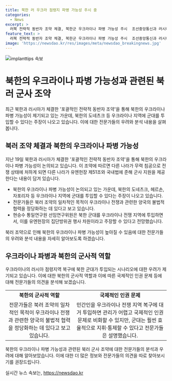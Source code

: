 ```yaml
---
title: 북한 러 우크라 점령지 파병 가능성 주시 중
categories:
  - News
excerpt: >
  러북 전략적 동반자 조약 체결, 북한군 우크라이나 파병 가능성 주시  조선중앙통신과 러시아의 새 조약으로 군사동맹 복원, 국가정보원의 주시 군사협력 가능성, 북한군의 우크라이나 파병 시나리오, 북러 조약제4조의 유엔헌장 제51조 및 국내법에 따른 군사 지원 가능성, 전문가들의 관련 전망, 러시아 내 전문가들의 의견, 군대의 효율성에 관한 전문가 의견.
feature_text: >
  러북 전략적 동반자 조약 체결, 북한군 우크라이나 파병 가능성 주시  조선중앙통신과 러시아의 새 조약으로 군사동맹 복원, 국가정보원의 주시 군사협력 가능성, 북한군의 우크라이나 파병 시나리오, 북러 조약제4조의 유엔헌장 제51조 및 국내법에 따른 군사 지원 가능성, 전문가들의 관련 전망, 러시아 내 전문가들의 의견, 군대의 효율성에 관한 전문가 의견.
image: 'https://newsdao.kr/res/images/meta/newsdao_breakingnews.jpg'
---
```


<p><img src="https://newsdao.kr/res/images/meta/newsdao_breakingnews.jpg" alt="implanttips 속보" /></p>

<h1 data-ke-size="size26"><b>북한의 우크라이나 파병 가능성과 관련된 북러 군사 조약</b></h1>

<p data-ke-size="size16">최근 북한과 러시아가 체결한 '포괄적인 전략적 동반자 조약'을 통해 북한의 우크라이나 파병 가능성이 제기되고 있는 가운데, 북한의 도네츠크 등 우크라이나 지역에 군대를 투입할 수 있다는 주장이 나오고 있습니다. 이에 대한 전문가들의 우려와 분석 내용을 살펴봅니다.</p>

<h2 data-ke-size="size24">북러 조약 체결과 북한의 우크라이나 파병 가능성</h2>

<p data-ke-size="size16">지난 19일 북한과 러시아가 체결한 '포괄적인 전략적 동반자 조약'을 통해 북한의 우크라이나 파병 가능성이 논의되고 있습니다. 이 조약에 따르면 다른 나라가 무력 침공으로 전쟁 상태에 처하게 되면 다른 나라가 유엔헌장 제51조와 국내법에 준해 군사 지원을 제공한다는 내용이 담겨 있습니다.</p>

<ul>
  <li>북한의 우크라이나 파병 가능성이 논의되고 있는 가운데, 북한의 도네츠크, 헤르손, 자포리자 등 우크라이나 지역에 군대를 투입할 수 있다는 주장이 나오고 있습니다.</li>
  <li>전문가들은 북러 조약의 일차적인 목적이 우크라이나 전쟁과 관련한 양국의 불법적 협력을 정당화하는 데 있다고 보고 있습니다.</li>
  <li>현승수 통일연구원 선임연구위원은 북한 군대를 우크라이나 전쟁 지역에 투입하면서, 이를 유엔헌장의 집단방위권 행사 차원이라고 주장할 수 있다고 전망했습니다.</li>
</ul>

<p data-ke-size="size16">북러 조약으로 인해 북한의 우크라이나 파병 가능성이 높아질 수 있음에 대한 전문가들의 우려와 분석 내용을 자세히 알아보도록 하겠습니다.</p>

<h2 data-ke-size="size24">우크라이나 파병과 북한의 군사적 역할</h2>

<p data-ke-size="size16">우크라이나의 러시아 점령지역 복구에 북한 군대가 투입되는 시나리오에 대한 우려가 제기되고 있습니다. 이에 대한 북한의 군사적 역할과 이에 따른 국제적인 인권 문제 등에 대해 전문가들의 의견을 분석해 보겠습니다.</p>

<table>
  <tr>
    <td style="text-align: center; height: 17px;"><b>북한의 군사적 역할</b></td>
    <td style="text-align: center; height: 17px;"><b>국제적인 인권 문제</b></td>
  </tr>
  <tr>
    <td style="text-align: center; height: 17px;">전문가들은 북러 조약의 일차적인 목적이 우크라이나 전쟁과 관련한 양국의 불법적 협력을 정당화하는 데 있다고 보고 있습니다.</td>
    <td style="text-align: center; height: 17px;">민간인을 우크라이나 전쟁 지역 복구에 대거 투입하면 관리가 어렵고 국제적인 인권 문제로 비화할 수 있지만, 군대는 훨씬 효율적으로 지휘·통제할 수 있다고 전문가들은 설명했습니다.</td>
  </tr>
</table>

<p data-ke-size="size16">북한의 우크라이나 파병 가능성과 관련된 북러 군사 조약에 대한 전문가들의 분석과 우려에 대해 알아보았습니다. 이에 대한 더 많은 정보와 전문가들의 의견을 따로 찾아보시기를 권장드립니다.</p>
실시간 뉴스 속보는, <a href="https://newsdao.kr" rel="dofollow">https://newsdao.kr</a>


